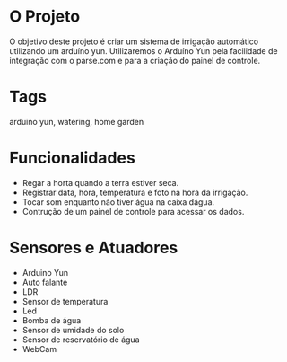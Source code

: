 # O Projeto
O objetivo deste projeto é criar um sistema de irrigação automático utilizando um arduíno yun. Utilizaremos o Arduíno Yun pela facilidade de integração com o parse.com e para a criação do painel de controle.

# Tags
arduino yun, watering, home garden

# Funcionalidades
- Regar a horta quando a terra estiver seca.
- Registrar data, hora, temperatura e foto na hora da irrigação.
- Tocar som enquanto não tiver água na caixa dágua.
- Contrução de um painel de controle para acessar os dados.

# Sensores e Atuadores
- Arduino Yun
- Auto falante
- LDR
- Sensor de temperatura
- Led
- Bomba de água
- Sensor de umidade do solo
- Sensor de reservatório de água
- WebCam
